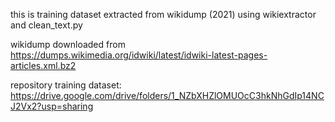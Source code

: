 this is training dataset extracted from wikidump (2021) using wikiextractor and clean_text.py 

wikidump downloaded from https://dumps.wikimedia.org/idwiki/latest/idwiki-latest-pages-articles.xml.bz2

repository training dataset: https://drive.google.com/drive/folders/1_NZbXHZlOMUOcC3hkNhGdIp14NCJ2Vx2?usp=sharing
